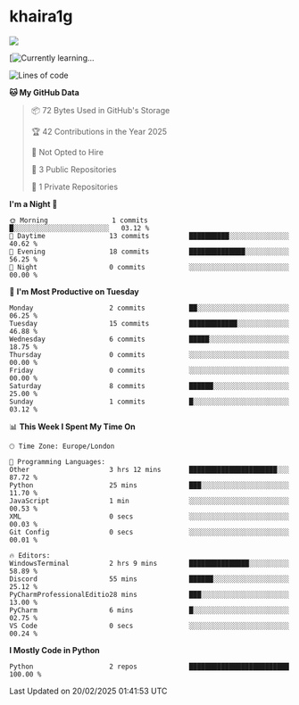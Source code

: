 # khaira1g

![](https://komarev.com/ghpvc/?username=khaira1g)

[![Currently learning...](https://github-readme-tech-stack.vercel.app/api/cards?title=Currently+learning...&lineCount=1&line1=python%2Cpython%2Cfff100%3Bhtml5%2Chtml5%2Cff5800%3Bcss%2Ccss%2C00e0ff%3Bjavascript%2Cjavascript%2Cfff100%3B)

<!--START_SECTION:waka-->
![Lines of code](https://img.shields.io/badge/From%20Hello%20World%20I%27ve%20Written-1.8%20thousand%20lines%20of%20code-blue)

**🐱 My GitHub Data** 

> 📦 72 Bytes Used in GitHub's Storage 
 > 
> 🏆 42 Contributions in the Year 2025
 > 
> 🚫 Not Opted to Hire
 > 
> 📜 3 Public Repositories 
 > 
> 🔑 1 Private Repositories 
 > 
**I'm a Night 🦉** 

```text
🌞 Morning                1 commits           █░░░░░░░░░░░░░░░░░░░░░░░░   03.12 % 
🌆 Daytime                13 commits          ██████████░░░░░░░░░░░░░░░   40.62 % 
🌃 Evening                18 commits          ██████████████░░░░░░░░░░░   56.25 % 
🌙 Night                  0 commits           ░░░░░░░░░░░░░░░░░░░░░░░░░   00.00 % 
```
📅 **I'm Most Productive on Tuesday** 

```text
Monday                   2 commits           ██░░░░░░░░░░░░░░░░░░░░░░░   06.25 % 
Tuesday                  15 commits          ████████████░░░░░░░░░░░░░   46.88 % 
Wednesday                6 commits           █████░░░░░░░░░░░░░░░░░░░░   18.75 % 
Thursday                 0 commits           ░░░░░░░░░░░░░░░░░░░░░░░░░   00.00 % 
Friday                   0 commits           ░░░░░░░░░░░░░░░░░░░░░░░░░   00.00 % 
Saturday                 8 commits           ██████░░░░░░░░░░░░░░░░░░░   25.00 % 
Sunday                   1 commits           █░░░░░░░░░░░░░░░░░░░░░░░░   03.12 % 
```


📊 **This Week I Spent My Time On** 

```text
🕑︎ Time Zone: Europe/London

💬 Programming Languages: 
Other                    3 hrs 12 mins       ██████████████████████░░░   87.72 % 
Python                   25 mins             ███░░░░░░░░░░░░░░░░░░░░░░   11.70 % 
JavaScript               1 min               ░░░░░░░░░░░░░░░░░░░░░░░░░   00.53 % 
XML                      0 secs              ░░░░░░░░░░░░░░░░░░░░░░░░░   00.03 % 
Git Config               0 secs              ░░░░░░░░░░░░░░░░░░░░░░░░░   00.01 % 

🔥 Editors: 
WindowsTerminal          2 hrs 9 mins        ███████████████░░░░░░░░░░   58.89 % 
Discord                  55 mins             ██████░░░░░░░░░░░░░░░░░░░   25.12 % 
PyCharmProfessionalEditio28 mins             ███░░░░░░░░░░░░░░░░░░░░░░   13.00 % 
PyCharm                  6 mins              █░░░░░░░░░░░░░░░░░░░░░░░░   02.75 % 
VS Code                  0 secs              ░░░░░░░░░░░░░░░░░░░░░░░░░   00.24 % 
```

**I Mostly Code in Python** 

```text
Python                   2 repos             █████████████████████████   100.00 % 
```




 Last Updated on 20/02/2025 01:41:53 UTC
<!--END_SECTION:waka-->
